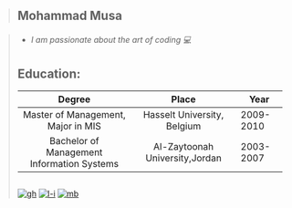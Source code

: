 >## Mohammad Musa

>* ###### I am passionate about the art of coding :computer:
>##  
>## Education:
>| Degree       | Place         |  Year |
>| :-------------:|:-------------:|-----|
>|Master of Management, Major in MIS|Hasselt University, Belgium|2009-2010|
>|Bachelor of Management Information Systems|Al-Zaytoonah University,Jordan|2003-2007|
>##  
>[![gh](https://user-images.githubusercontent.com/59515791/81405435-e639d500-9137-11ea-8491-f9471c704abc.png)](https://github.com/Mohammad-Musa)   [![l-i](https://user-images.githubusercontent.com/59515791/81405768-98719c80-9138-11ea-8378-5e6d44c64859.png)](https://www.linkedin.com/in/musa-mohammad/)   [![mb](https://user-images.githubusercontent.com/59515791/81406786-82fd7200-913a-11ea-94ff-335ef72d89a7.png)](mailto:mhammad_musa@yahoo.com)



